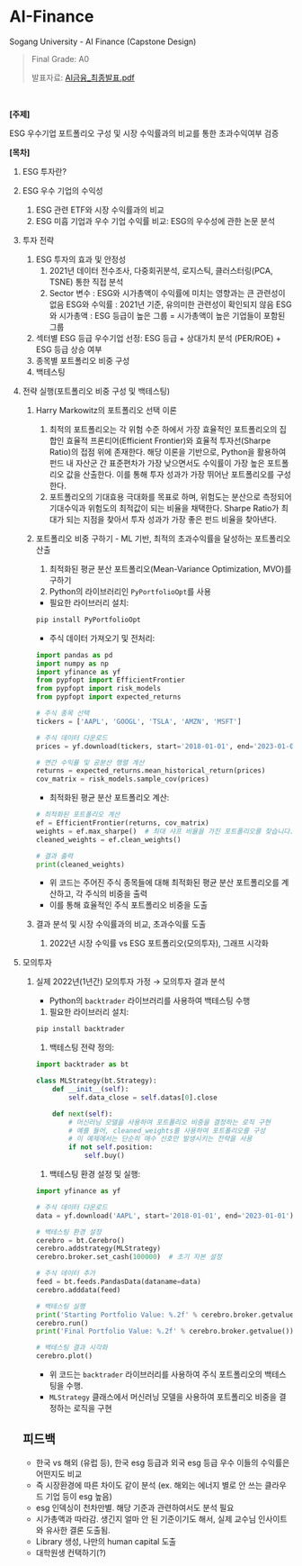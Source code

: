 # AI-Finance
Sogang University - AI Finance (Capstone Design)
> Final Grade: A0
> 
> 발표자료: [AI금융_최종발표.pdf](https://drive.google.com/file/d/1mjXmIR7LGPpoW9KtJJkbiDYgfw9uworg/view?usp=sharing)

<br>

**[주제]**

ESG 우수기업 포트폴리오 구성 및 시장 수익률과의 비교를 통한 초과수익여부 검증

**[목차]**

1. ESG 투자란?
2. ESG 우수 기업의 수익성
    1. ESG 관련 ETF와 시장 수익률과의 비교
    2. ESG 미흡 기업과 우수 기업 수익률 비교: ESG의 우수성에 관한 논문 분석
3. 투자 전략
    1. ESG 투자의 효과 및 안정성
        1. 2021년 데이터 전수조사, 다중회귀분석, 로지스틱, 클러스터링(PCA, TSNE) 통한 직접 분석
        2. Sector 변수 : ESG와 시가총액이 수익률에 미치는 영향과는 큰 관련성이 없음
        ESG와 수익률 : 2021년 기준, 유의미한 관련성이 확인되지 않음
        ESG와 시가총액 : ESG 등급이 높은 그룹 = 시가총액이 높은 기업들이 포함된 그룹
    2. 섹터별 ESG 등급 우수기업 선정: ESG 등급 + 상대가치 분석 (PER/ROE) + ESG 등급 상승 여부
    3. 종목별 포트폴리오 비중 구성
    4. 백테스팅
4. 전략 실행(포트폴리오 비중 구성 및 백테스팅)
    1. Harry Markowitz의 포트폴리오 선택 이론
        1. 최적의 포트폴리오는 각 위험 수준 하에서 가장 효율적인 포트폴리오의 집합인 효율적 프론티어(Efficient Frontier)와 효율적 투자선(Sharpe Ratio)의 접점 위에 존재한다. 해당 이론을 기반으로, Python을 활용하여 펀드 내 자산군 간 표준편차가 가장 낮으면서도 수익률이 가장 높은 포트폴리오 값을 산출한다. 이를 통해 투자 성과가 가장 뛰어난 포트폴리오를 구성한다.
        2. 포트폴리오의 기대효용 극대화를 목표로 하며, 위험도는 분산으로 측정되어 기대수익과 위험도의 최적값이 되는 비율을 채택한다. Sharpe Ratio가 최대가 되는 지점을 찾아서 투자 성과가 가장 좋은 펀드 비율을 찾아낸다.
    2. 포트폴리오 비중 구하기 - ML 기반, 최적의 초과수익률을 달성하는 포트폴리오 산출
        1. 최적화된 평균 분산 포트폴리오(Mean-Variance Optimization, MVO)를 구하기
        2. Python의 라이브러리인 `PyPortfolioOpt`를 사용
        - 필요한 라이브러리 설치:
        
        ```python
        pip install PyPortfolioOpt
        ```
        
        - 주식 데이터 가져오기 및 전처리:
        
        ```python
        import pandas as pd
        import numpy as np
        import yfinance as yf
        from pypfopt import EfficientFrontier
        from pypfopt import risk_models
        from pypfopt import expected_returns
        
        # 주식 종목 선택
        tickers = ['AAPL', 'GOOGL', 'TSLA', 'AMZN', 'MSFT']
        
        # 주식 데이터 다운로드
        prices = yf.download(tickers, start='2018-01-01', end='2023-01-01')['Adj Close']
        
        # 연간 수익률 및 공분산 행렬 계산
        returns = expected_returns.mean_historical_return(prices)
        cov_matrix = risk_models.sample_cov(prices)
        ```
        
        - 최적화된 평균 분산 포트폴리오 계산:
        
        ```python
        # 최적화된 포트폴리오 계산
        ef = EfficientFrontier(returns, cov_matrix)
        weights = ef.max_sharpe()  # 최대 샤프 비율을 가진 포트폴리오를 찾습니다.
        cleaned_weights = ef.clean_weights()
        
        # 결과 출력
        print(cleaned_weights)
        ```
        
        - 위 코드는 주어진 주식 종목들에 대해 최적화된 평균 분산 포트폴리오를 계산하고, 각 주식의 비중을 출력
        - 이를 통해 효율적인 주식 포트폴리오 비중을 도출
    3. 결과 분석 및 시장 수익률과의 비교, 초과수익률 도출
        1. 2022년 시장 수익률 vs ESG 포트폴리오(모의투자), 그래프 시각화
5. 모의투자
    1. 실제 2022년(1년간) 모의투자 가정 → 모의투자 결과 분석
        - Python의 `backtrader` 라이브러리를 사용하여 백테스팅 수행
        1. 필요한 라이브러리 설치:
        
        ```python
        pip install backtrader
        ```
        
        1. 백테스팅 전략 정의:
        
        ```python
        import backtrader as bt
        
        class MLStrategy(bt.Strategy):
            def __init__(self):
                self.data_close = self.datas[0].close
        
            def next(self):
                # 머신러닝 모델을 사용하여 포트폴리오 비중을 결정하는 로직 구현
                # 예를 들어, cleaned_weights를 사용하여 포트폴리오를 구성
                # 이 예제에서는 단순히 매수 신호만 발생시키는 전략을 사용
                if not self.position:
                    self.buy()
        
        ```
        
        1. 백테스팅 환경 설정 및 실행:
        
        ```python
        import yfinance as yf
        
        # 주식 데이터 다운로드
        data = yf.download('AAPL', start='2018-01-01', end='2023-01-01')
        
        # 백테스팅 환경 설정
        cerebro = bt.Cerebro()
        cerebro.addstrategy(MLStrategy)
        cerebro.broker.set_cash(100000)  # 초기 자본 설정
        
        # 주식 데이터 추가
        feed = bt.feeds.PandasData(dataname=data)
        cerebro.adddata(feed)
        
        # 백테스팅 실행
        print('Starting Portfolio Value: %.2f' % cerebro.broker.getvalue())
        cerebro.run()
        print('Final Portfolio Value: %.2f' % cerebro.broker.getvalue())
        
        # 백테스팅 결과 시각화
        cerebro.plot()
        
        ```
        
        - 위 코드는 `backtrader` 라이브러리를 사용하여 주식 포트폴리오의 백테스팅을 수행.
        - `MLStrategy` 클래스에서 머신러닝 모델을 사용하여 포트폴리오 비중을 결정하는 로직을 구현
    
    ## 피드백
    
    - 한국 vs 해외 (유럽 등), 한국 esg 등급과 외국 esg 등급 우수 이들의 수익률은 어떤지도 비교
    - 즉 시장환경에 따른 차이도 같이 분석 (ex. 해외는 에너지 별로 안 쓰는 클라우드 기업 등이 esg 높음)
    - esg 인덱싱이 천차만별. 해당 기준과 관련하여서도 분석 필요
    - 시가총액과 따라감. 생긴지 얼마 안 된 기준이기도 해서, 실제 교수님 인사이트와 유사한 결론 도출됨.
    - Library 생성, 나만의 human capital 도출
    - 대학원생 컨택하기(?)
